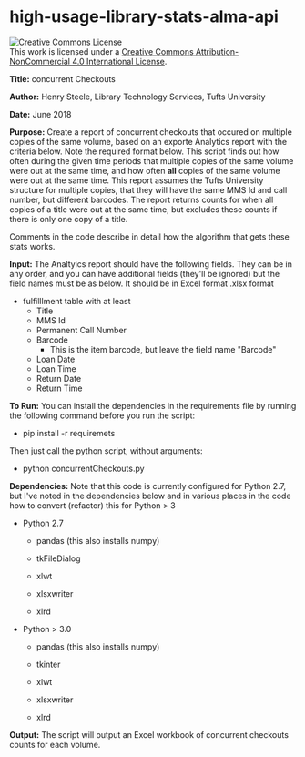 # high-usage-library-stats-alma-api

<a rel="license" href="http://creativecommons.org/licenses/by-nc/4.0/"><img alt="Creative Commons License" style="border-width:0" src="https://i.creativecommons.org/l/by-nc/4.0/88x31.png" /></a><br />This work is licensed under a <a rel="license" href="http://creativecommons.org/licenses/by-nc/4.0/">Creative Commons Attribution-NonCommercial 4.0 International License</a>.

**Title:**      concurrent Checkouts

**Author:**     Henry Steele, Library Technology Services, Tufts University

**Date:**        June 2018

**Purpose:**
Create a report of concurrent checkouts that occured on multiple copies of the same volume, based on an exporte Analytics report with the criteria below.   Note the required format below.  This script finds out how often during the given time periods that multiple copies of the same volume were out at the same time, and how often **all** copies of the same volume were out at the same time.  This report assumes the Tufts University structure for multiple copies, that they will have the same MMS Id and call number, but different barcodes.  The report returns counts for when all copies of a title were out at the same time, but excludes these counts if there is only one copy of a title.

Comments in the code describe in detail how the algorithm that gets these stats works.

**Input:**
The Analtyics report should have the following fields.  They can be in any order, and you can have additional fields (they&#39;ll be ignored) but the field names must be as below.  It should be in Excel format .xlsx format

- fulfilllment table with at least
  - Title
  - MMS Id
  - Permanent Call Number
  - Barcode
    - This is the item barcode, but leave the field name &quot;Barcode&quot;
  - Loan Date
  - Loan Time
  - Return Date
  - Return Time

**To Run:**
You can install the dependencies in the requirements file by running the following command before you run the script:
  - pip install -r requiremets

Then just call the python script, without arguments:
  - python concurrentCheckouts.py


**Dependencies:**
Note that this code is currently configured for Python 2.7, but I've noted in the dependencies below and in various places in the code how to convert (refactor) this for Python \> 3


   - Python 2.7

      - pandas (this also installs numpy)

      - tkFileDialog

      - xlwt

      - xlsxwriter

      - xlrd

   - Python \> 3.0

      - pandas (this also installs numpy)

      - tkinter

      - xlwt

      - xlsxwriter
      
      - xlrd

**Output:**
   The script will output an Excel workbook of concurrent checkouts counts for each volume.

